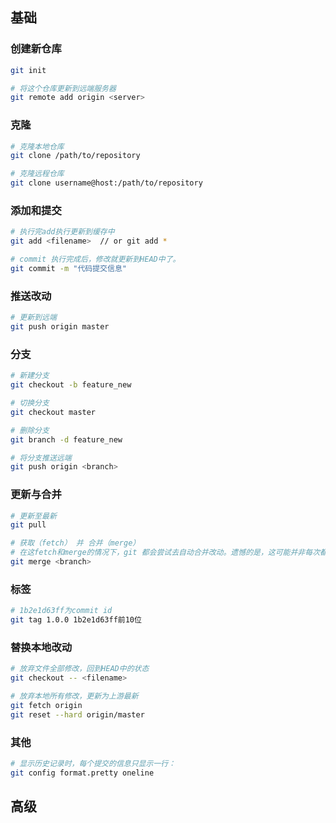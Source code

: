 ## 基础
### 创建新仓库
```bash
git init

# 将这个仓库更新到远端服务器
git remote add origin <server>
```
### 克隆
```bash
# 克隆本地仓库
git clone /path/to/repository

# 克隆远程仓库
git clone username@host:/path/to/repository
```

### 添加和提交
```bash
# 执行完add执行更新到缓存中
git add <filename>  // or git add *

# commit 执行完成后，修改就更新到HEAD中了。
git commit -m "代码提交信息"
```
### 推送改动
```bash
# 更新到远端
git push origin master
```
### 分支
```bash
# 新建分支
git checkout -b feature_new

# 切换分支
git checkout master

# 删除分支
git branch -d feature_new

# 将分支推送远端 
git push origin <branch>
```
### 更新与合并
```bash
# 更新至最新
git pull

# 获取（fetch） 并 合并（merge）
# 在这fetch和merge的情况下，git 都会尝试去自动合并改动。遗憾的是，这可能并非每次都成功，并可能出现冲突（conflicts）。 这时候就需要你修改这些文件来手动合并这些冲突（conflicts）
git merge <branch>

```
### 标签
```bash
# 1b2e1d63ff为commit id
git tag 1.0.0 1b2e1d63ff前10位
```
### 替换本地改动
```bash
# 放弃文件全部修改，回到HEAD中的状态
git checkout -- <filename>

# 放弃本地所有修改，更新为上游最新
git fetch origin
git reset --hard origin/master
```
### 其他
```bash
# 显示历史记录时，每个提交的信息只显示一行：
git config format.pretty oneline
```

## 高级